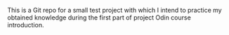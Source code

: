 This is a Git repo for a small test project with which I intend to practice 
my obtained knowledge during the first part of project Odin course 
introduction.
